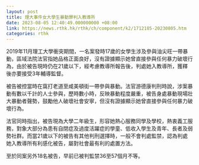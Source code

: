 ```yaml
---
layout: post
title: 理大事件女大學生暴動罪判入教導所
date: 2023-08-05 12:40:49.000000000 +08:00
link: https://news.rthk.hk/rthk/ch/component/k2/1712185-20230805.htm
categories: rthk
---
```


2019年11月理工大學衝突期間，一名案發時17歲的女學生涉及參與油尖旺一帶暴動，區域法院法官指她品格正面良好，沒有證據顯示她曾直接參與任何暴力破壞行為，由於被告現時仍在21歲以下，經考慮教導所報告後，判處她入教導所，獲釋後亦要接受3年輔導監督。

被告被控當時在窩打老道至咸美頓街一帶參與暴動。法官游德康判刑時說，涉案暴動有數以千計的人士參與，歷時數小時，反映暴動程度嚴重，被告身處暴動現場壯大暴動者聲勢，鼓勵他人破壞社會安寧，但沒有證據顯示她曾直接參與任何暴力破壞行為。

法官同時指出，被告現為大學二年級生，形容她熱心服務同學及學校，熱衷義工服務，對象大部分為患有自閉症及過度活躍症的學童、低收入學生及青年、長者及弱勢社群。而當21歲以下的被告有其他判刑選擇時，一般不會判處監禁，認為判處她入教導所有利感化被告，屬對社會最有利的處置方法。

至於同案另外18名被告，早前已被判監禁36至57個月不等。
